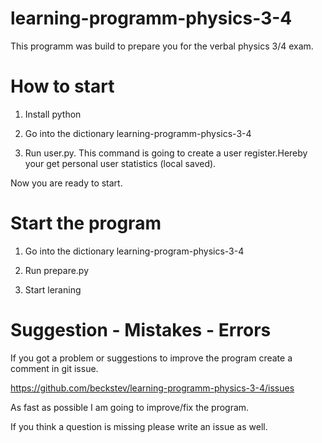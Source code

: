 # learning-programm-physics-3-4

This programm was build to prepare you for the verbal physics 3/4 exam.

# How to start

  1. Install python

  2. Go into the dictionary learning-programm-physics-3-4

  3. Run user.py. This command is going to create a user register.Hereby
    your get personal user statistics (local saved).

Now you are ready to start.

# Start the program

  1. Go into the dictionary learning-program-physics-3-4

  2. Run prepare.py

  3. Start leraning

# Suggestion - Mistakes - Errors

  If you got a problem or suggestions to improve the program create a comment in git issue.

  https://github.com/beckstev/learning-programm-physics-3-4/issues

  As fast as possible I am going to improve/fix the program.

  If you think a question is missing please write an issue as well.
